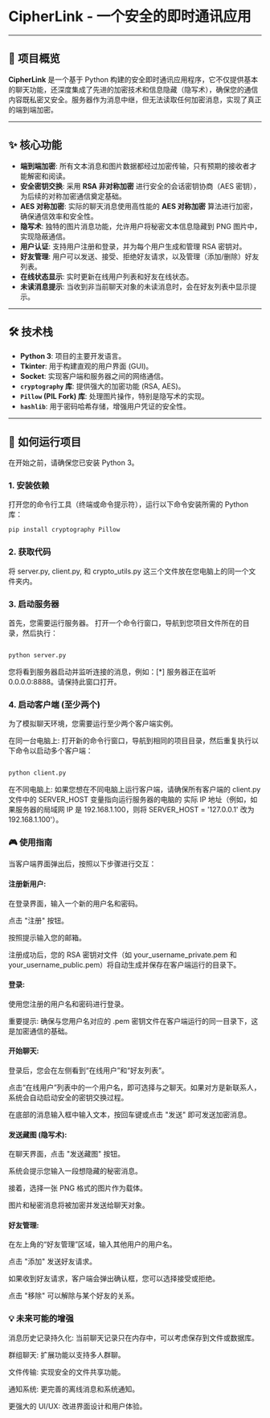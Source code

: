 # CipherLink - 一个安全的即时通讯应用

---

## 🚀 项目概览

**CipherLink** 是一个基于 Python 构建的安全即时通讯应用程序，它不仅提供基本的聊天功能，还深度集成了先进的加密技术和信息隐藏（隐写术），确保您的通信内容既私密又安全。服务器作为消息中继，但无法读取任何加密消息，实现了真正的端到端加密。

---

## ✨ 核心功能

* **端到端加密**: 所有文本消息和图片数据都经过加密传输，只有预期的接收者才能解密和阅读。
* **安全密钥交换**: 采用 **RSA 非对称加密** 进行安全的会话密钥协商（AES 密钥），为后续的对称加密通信奠定基础。
* **AES 对称加密**: 实际的聊天消息使用高性能的 **AES 对称加密** 算法进行加密，确保通信效率和安全性。
* **隐写术**: 独特的图片消息功能，允许用户将秘密文本信息隐藏到 PNG 图片中，实现隐蔽通信。
* **用户认证**: 支持用户注册和登录，并为每个用户生成和管理 RSA 密钥对。
* **好友管理**: 用户可以发送、接受、拒绝好友请求，以及管理（添加/删除）好友列表。
* **在线状态显示**: 实时更新在线用户列表和好友在线状态。
* **未读消息提示**: 当收到非当前聊天对象的未读消息时，会在好友列表中显示提示。

---

## 🛠️ 技术栈

* **Python 3**: 项目的主要开发语言。
* **Tkinter**: 用于构建直观的用户界面 (GUI)。
* **Socket**: 实现客户端和服务器之间的网络通信。
* **`cryptography` 库**: 提供强大的加密功能 (RSA, AES)。
* **`Pillow` (PIL Fork) 库**: 处理图片操作，特别是隐写术的实现。
* **`hashlib`**: 用于密码哈希存储，增强用户凭证的安全性。

---

## 🚀 如何运行项目

在开始之前，请确保您已安装 Python 3。

### 1. 安装依赖

打开您的命令行工具（终端或命令提示符），运行以下命令安装所需的 Python 库：

```bash
pip install cryptography Pillow
```

### 2. 获取代码
将 server.py, client.py, 和 crypto_utils.py 这三个文件放在您电脑上的同一个文件夹内。

### 3. 启动服务器
首先，您需要运行服务器。
打开一个命令行窗口，导航到您项目文件所在的目录，然后执行：

```bash

python server.py

```

您将看到服务器启动并监听连接的消息，例如：[*] 服务器正在监听 0.0.0.0:8888。请保持此窗口打开。

### 4. 启动客户端 (至少两个)
为了模拟聊天环境，您需要运行至少两个客户端实例。

在同一台电脑上: 打开新的命令行窗口，导航到相同的项目目录，然后重复执行以下命令以启动多个客户端：

```bash

python client.py

```
在不同电脑上: 如果您想在不同电脑上运行客户端，请确保所有客户端的 client.py 文件中的 SERVER_HOST 变量指向运行服务器的电脑的 实际 IP 地址（例如，如果服务器的局域网 IP 是 192.168.1.100，则将 SERVER_HOST = '127.0.0.1' 改为 192.168.1.100'）。

### 🎮 使用指南
当客户端界面弹出后，按照以下步骤进行交互：

#### 注册新用户:

在登录界面，输入一个新的用户名和密码。

点击 "注册" 按钮。

按照提示输入您的邮箱。

注册成功后，您的 RSA 密钥对文件（如 your_username_private.pem 和 your_username_public.pem）将自动生成并保存在客户端运行的目录下。

#### 登录:

使用您注册的用户名和密码进行登录。

重要提示: 确保与您用户名对应的 .pem 密钥文件在客户端运行的同一目录下，这是加密通信的基础。

#### 开始聊天:

登录后，您会在左侧看到“在线用户”和“好友列表”。

点击“在线用户”列表中的一个用户名，即可选择与之聊天。如果对方是新联系人，系统会自动启动安全的密钥交换过程。

在底部的消息输入框中输入文本，按回车键或点击 "发送" 即可发送加密消息。

#### 发送藏图 (隐写术):

在聊天界面，点击 "发送藏图" 按钮。

系统会提示您输入一段想隐藏的秘密消息。

接着，选择一张 PNG 格式的图片作为载体。

图片和秘密消息将被加密并发送给聊天对象。

#### 好友管理:

在左上角的“好友管理”区域，输入其他用户的用户名。

点击 "添加" 发送好友请求。

如果收到好友请求，客户端会弹出确认框，您可以选择接受或拒绝。

点击 "移除" 可以解除与某个好友的关系。

### 💡 未来可能的增强
消息历史记录持久化: 当前聊天记录只在内存中，可以考虑保存到文件或数据库。

群组聊天: 扩展功能以支持多人群聊。

文件传输: 实现安全的文件共享功能。

通知系统: 更完善的离线消息和系统通知。

更强大的 UI/UX: 改进界面设计和用户体验。
